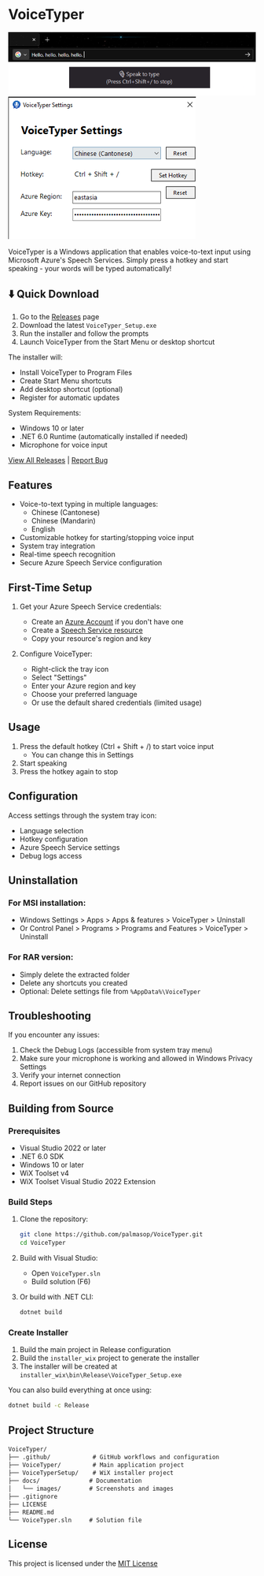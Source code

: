 # VoiceTyper

![VoiceTyper Screenshot](docs/images/screenshot_1.png)
![VoiceTyper Screenshot](docs/images/screenshot_2.png)

VoiceTyper is a Windows application that enables voice-to-text input using Microsoft Azure's Speech Services. Simply press a hotkey and start speaking - your words will be typed automatically!

## ⬇️ Quick Download

1. Go to the [Releases](https://github.com/palmasop/VoiceTyper/releases) page
2. Download the latest `VoiceTyper_Setup.exe`
3. Run the installer and follow the prompts
4. Launch VoiceTyper from the Start Menu or desktop shortcut

The installer will:

- Install VoiceTyper to Program Files
- Create Start Menu shortcuts
- Add desktop shortcut (optional)
- Register for automatic updates

System Requirements:

- Windows 10 or later
- .NET 6.0 Runtime (automatically installed if needed)
- Microphone for voice input

[View All Releases](https://github.com/palmasop/VoiceTyper/releases) | [Report Bug](https://github.com/palmasop/VoiceTyper/issues)

## Features

- Voice-to-text typing in multiple languages:
  - Chinese (Cantonese)
  - Chinese (Mandarin)
  - English
- Customizable hotkey for starting/stopping voice input
- System tray integration
- Real-time speech recognition
- Secure Azure Speech Service configuration

## First-Time Setup

1. Get your Azure Speech Service credentials:

   - Create an [Azure Account](https://azure.microsoft.com/free/) if you don't have one
   - Create a [Speech Service resource](https://portal.azure.com/#create/Microsoft.CognitiveServicesSpeechServices)
   - Copy your resource's region and key

2. Configure VoiceTyper:
   - Right-click the tray icon
   - Select "Settings"
   - Enter your Azure region and key
   - Choose your preferred language
   - Or use the default shared credentials (limited usage)

## Usage

1. Press the default hotkey (Ctrl + Shift + /) to start voice input
   - You can change this in Settings
2. Start speaking
3. Press the hotkey again to stop

## Configuration

Access settings through the system tray icon:

- Language selection
- Hotkey configuration
- Azure Speech Service settings
- Debug logs access

## Uninstallation

### For MSI installation:

- Windows Settings > Apps > Apps & features > VoiceTyper > Uninstall
- Or Control Panel > Programs > Programs and Features > VoiceTyper > Uninstall

### For RAR version:

- Simply delete the extracted folder
- Delete any shortcuts you created
- Optional: Delete settings file from `%AppData%\VoiceTyper`

## Troubleshooting

If you encounter any issues:

1. Check the Debug Logs (accessible from system tray menu)
2. Make sure your microphone is working and allowed in Windows Privacy Settings
3. Verify your internet connection
4. Report issues on our GitHub repository

## Building from Source

### Prerequisites

- Visual Studio 2022 or later
- .NET 6.0 SDK
- Windows 10 or later
- WiX Toolset v4
- WiX Toolset Visual Studio 2022 Extension

### Build Steps

1. Clone the repository:

   ```bash
   git clone https://github.com/palmasop/VoiceTyper.git
   cd VoiceTyper
   ```

2. Build with Visual Studio:

   - Open `VoiceTyper.sln`
   - Build solution (F6)

3. Or build with .NET CLI:
   ```bash
   dotnet build
   ```

### Create Installer

1. Build the main project in Release configuration
2. Build the `installer_wix` project to generate the installer
3. The installer will be created at `installer_wix\bin\Release\VoiceTyper_Setup.exe`

You can also build everything at once using:

```bash
dotnet build -c Release
```

## Project Structure

```
VoiceTyper/
├── .github/            # GitHub workflows and configuration
├── VoiceTyper/         # Main application project
├── VoiceTyperSetup/    # WiX installer project
├── docs/              # Documentation
│   └── images/        # Screenshots and images
├── .gitignore
├── LICENSE
├── README.md
└── VoiceTyper.sln     # Solution file
```

## License

This project is licensed under the [MIT License](LICENSE)
